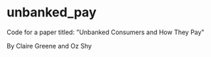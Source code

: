# unbanked_pay

Code for a paper titled: "Unbanked Consumers and How They Pay"

By Claire Greene and Oz Shy
